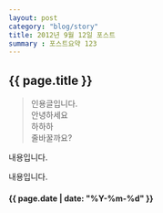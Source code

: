 ```yaml
---
layout: post
category: "blog/story"
title: 2012년 9월 12일 포스트
summary : 포스트요약 123
---
```

## {{ page.title }}

>인용글입니다.  
안녕하세요  
하하하  
줄바꿀까요?  

내용입니다.

내용입니다.

#### {{ page.date | date: "%Y-%m-%d" }}
